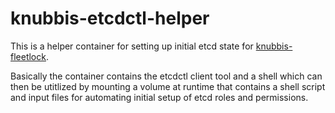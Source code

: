 # knubbis-etcdctl-helper
This is a helper container for setting up initial etcd state for [knubbis-fleetlock](https://github.com/SUNET/knubbis-fleetlock).

Basically the container contains the etcdctl client tool and a shell which can
then be utitlized by mounting a volume at runtime that contains a shell script
and input files for automating initial setup of etcd roles and permissions.
